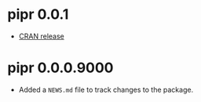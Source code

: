 # pipr 0.0.1

* [CRAN release](https://github.com/PIP-Technical-Team/pipr/issues/18)

# pipr 0.0.0.9000

* Added a `NEWS.md` file to track changes to the package.
